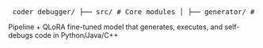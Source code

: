 <pre> coder_debugger/ ├── src/ # Core modules │ ├── generator/ # LLM-based code generation │ ├── executor/ # Code execution + sandboxing │ ├── debugger/ # Bug detection + self-debugging │ └── coordinator/ # Orchestrates full pipeline │ ├── scripts/ # Command-line tools │ ├── run_pipeline.py # Runs full pipeline on a single input │ ├── batch_eval.py # Evaluates over benchmark datasets │ └── train_lora.py # Fine-tunes model with LoRA │ ├── benchmarks/ # DebugBench data + outputs │ ├── debugbench.jsonl # Benchmark problems with injected bugs │ └── results/ # Model outputs + metrics │ ├── notebooks/ # Colab/Jupyter demos │ └── demo_pipeline.ipynb │ ├── models/ # Trained LoRA adapters or checkpoints │ └── lora_adapter.bin │ ├── paper/ # Final PDF, poster, and citation │ └── CodeGen_Debugger_Paper.pdf │ ├── tests/ # Unit tests │ ├── test_generator.py │ ├── test_executor.py │ └── test_debugger.py │ ├── requirements.txt # Python package requirements ├── environment.yml # Conda environment (optional) ├── README.md # Project overview + usage ├── LICENSE # Open-source license ├── .gitignore └── .gitattributes # Git LFS config (for models, etc.) </pre>

Pipeline + QLoRA fine-tuned model that generates, executes, and self-debugs code in Python/Java/C++
